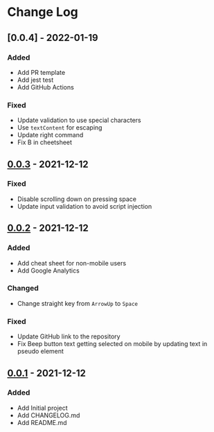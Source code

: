 # Change Log

## [0.0.4] - 2022-01-19

### Added

- Add PR template
- Add jest test
- Add GitHub Actions

### Fixed

- Update validation to use special characters
- Use `textContent` for escaping
- Update right command
- Fix B in cheetsheet

## [0.0.3] - 2021-12-12

### Fixed

- Disable scrolling down on pressing space
- Update input validation to avoid script injection

## [0.0.2] - 2021-12-12

### Added

- Add cheat sheet for non-mobile users
- Add Google Analytics

### Changed

- Change straight key from `ArrowUp` to `Space`

### Fixed

- Update GitHub link to the repository
- Fix Beep button text getting selected on mobile by updating text in pseudo element

## [0.0.1] - 2021-12-12

### Added

- Add Initial project
- Add CHANGELOG.md
- Add README.md

[0.0.3]: https://github.com/shyamajp/cw-chat/compare/v0.0.2...v0.0.3
[0.0.2]: https://github.com/shyamajp/cw-chat/compare/v0.0.1...v0.0.2
[0.0.1]: https://github.com/shyamajp/cw-chat/releases/tag/v0.0.1
